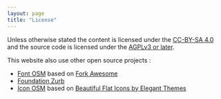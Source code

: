 ```yaml
---
layout: page
title: "License"
---
```


Unless otherwise stated the content is licensed under the [CC-BY-SA 4.0][cc] 
and the source code is licensed under the [AGPLv3 or later][AGPLv3].

This website also use other open source projects :

- [Font OSM][font-osm] based on [Fork Awesome][forkawesome]
- [Foundation Zurb][foundation]
- [Icon OSM][icons-osm] based on [Beautiful Flat Icons by Elegant Themes][bfi]

[AGPLv3]: https://www.gnu.org/licenses/agpl-3.0.txt
[bfi]: https://www.elegantthemes.com/blog/freebie-of-the-week/beautiful-flat-icons-for-free
[cc]:         https://creativecommons.org/licenses/by-sa/4.0/
[font-osm]: https://github.com/OpenScienceMOOC/font-osm
[forkawesome]: https://github.com/ForkAwesome/Fork-Awesome
[foundation]: https://github.com/zurb/foundation-sites
[icons-osm]: https://github.com/OpenScienceMOOC/icons-osm

